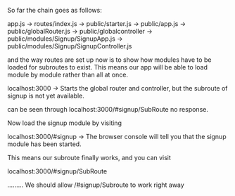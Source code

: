 So far the chain goes as follows:

app.js -> routes/index.js -> public/starter.js -> public/app.js -> public/globalRouter.js -> public/globalcontroller -> public/modules/Signup/SignupApp.js -> public/modules/Signup/SignupController.js

and the way routes are set up now is to show how modules have to be loaded for subroutes to exist.
This means our app will be able to load module by module rather than all at once.

localhost:3000          -> Starts the global router and controller, but the subroute of signup is not yet available.

can be seen through localhost:3000/#signup/SubRoute               no response.

Now load the signup module by visiting

localhost:3000/#signup              -> The browser console will tell you that the signup module has been started.

This means our subroute finally works, and you can visit

localhost:3000/#signup/SubRoute


......... We should allow /#signup/Subroute to work right away